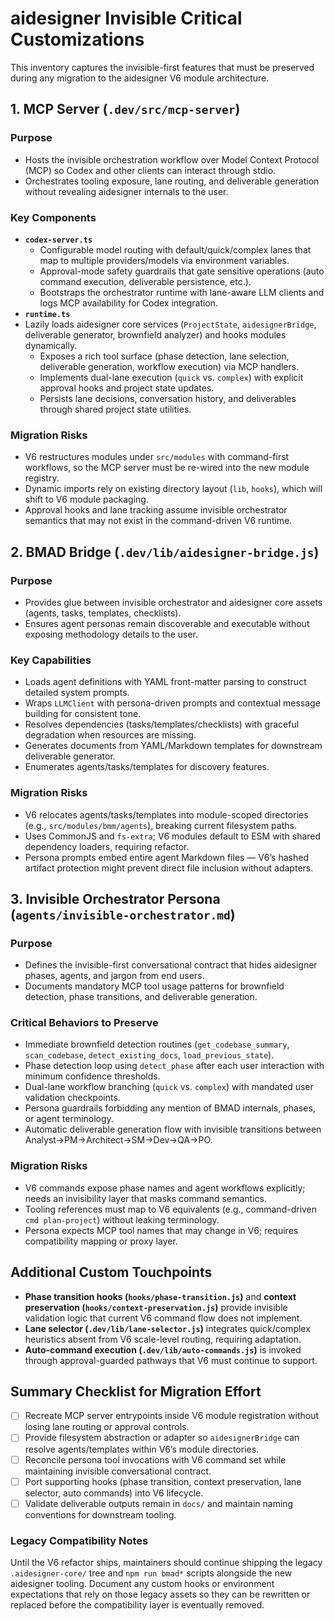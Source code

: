 # aidesigner Invisible Critical Customizations

This inventory captures the invisible-first features that must be preserved during any migration to the aidesigner V6 module architecture.

## 1. MCP Server (`.dev/src/mcp-server`)

### Purpose

- Hosts the invisible orchestration workflow over Model Context Protocol (MCP) so Codex and other clients can interact through stdio.
- Orchestrates tooling exposure, lane routing, and deliverable generation without revealing aidesigner internals to the user.

### Key Components

- **`codex-server.ts`**
  - Configurable model routing with default/quick/complex lanes that map to multiple providers/models via environment variables.
  - Approval-mode safety guardrails that gate sensitive operations (auto command execution, deliverable persistence, etc.).
  - Bootstraps the orchestrator runtime with lane-aware LLM clients and logs MCP availability for Codex integration.
- **`runtime.ts`**
- Lazily loads aidesigner core services (`ProjectState`, `aidesignerBridge`, deliverable generator, brownfield analyzer) and hooks modules dynamically.
  - Exposes a rich tool surface (phase detection, lane selection, deliverable generation, workflow execution) via MCP handlers.
  - Implements dual-lane execution (`quick` vs. `complex`) with explicit approval hooks and project state updates.
  - Persists lane decisions, conversation history, and deliverables through shared project state utilities.

### Migration Risks

- V6 restructures modules under `src/modules` with command-first workflows, so the MCP server must be re-wired into the new module registry.
- Dynamic imports rely on existing directory layout (`lib`, `hooks`), which will shift to V6 module packaging.
- Approval hooks and lane tracking assume invisible orchestrator semantics that may not exist in the command-driven V6 runtime.

## 2. BMAD Bridge (`.dev/lib/aidesigner-bridge.js`)

### Purpose

- Provides glue between invisible orchestrator and aidesigner core assets (agents, tasks, templates, checklists).
- Ensures agent personas remain discoverable and executable without exposing methodology details to the user.

### Key Capabilities

- Loads agent definitions with YAML front-matter parsing to construct detailed system prompts.
- Wraps `LLMClient` with persona-driven prompts and contextual message building for consistent tone.
- Resolves dependencies (tasks/templates/checklists) with graceful degradation when resources are missing.
- Generates documents from YAML/Markdown templates for downstream deliverable generator.
- Enumerates agents/tasks/templates for discovery features.

### Migration Risks

- V6 relocates agents/tasks/templates into module-scoped directories (e.g., `src/modules/bmm/agents`), breaking current filesystem paths.
- Uses CommonJS and `fs-extra`; V6 modules default to ESM with shared dependency loaders, requiring refactor.
- Persona prompts embed entire agent Markdown files — V6’s hashed artifact protection might prevent direct file inclusion without adapters.

## 3. Invisible Orchestrator Persona (`agents/invisible-orchestrator.md`)

### Purpose

- Defines the invisible-first conversational contract that hides aidesigner phases, agents, and jargon from end users.
- Documents mandatory MCP tool usage patterns for brownfield detection, phase transitions, and deliverable generation.

### Critical Behaviors to Preserve

- Immediate brownfield detection routines (`get_codebase_summary`, `scan_codebase`, `detect_existing_docs`, `load_previous_state`).
- Phase detection loop using `detect_phase` after each user interaction with minimum confidence thresholds.
- Dual-lane workflow branching (`quick` vs. `complex`) with mandated user validation checkpoints.
- Persona guardrails forbidding any mention of BMAD internals, phases, or agent terminology.
- Automatic deliverable generation flow with invisible transitions between Analyst→PM→Architect→SM→Dev→QA→PO.

### Migration Risks

- V6 commands expose phase names and agent workflows explicitly; needs an invisibility layer that masks command semantics.
- Tooling references must map to V6 equivalents (e.g., command-driven `cmd plan-project`) without leaking terminology.
- Persona expects MCP tool names that may change in V6; requires compatibility mapping or proxy layer.

## Additional Custom Touchpoints

- **Phase transition hooks (`hooks/phase-transition.js`)** and **context preservation (`hooks/context-preservation.js`)** provide invisible validation logic that current V6 command flow does not implement.
- **Lane selector (`.dev/lib/lane-selector.js`)** integrates quick/complex heuristics absent from V6 scale-level routing, requiring adaptation.
- **Auto-command execution (`.dev/lib/auto-commands.js`)** is invoked through approval-guarded pathways that V6 must continue to support.

## Summary Checklist for Migration Effort

- [ ] Recreate MCP server entrypoints inside V6 module registration without losing lane routing or approval controls.
- [ ] Provide filesystem abstraction or adapter so `aidesignerBridge` can resolve agents/templates within V6’s module directories.
- [ ] Reconcile persona tool invocations with V6 command set while maintaining invisible conversational contract.
- [ ] Port supporting hooks (phase transition, context preservation, lane selector, auto commands) into V6 lifecycle.
- [ ] Validate deliverable outputs remain in `docs/` and maintain naming conventions for downstream tooling.

### Legacy Compatibility Notes

Until the V6 refactor ships, maintainers should continue shipping the legacy `.aidesigner-core/` tree and `npm run bmad*` scripts alongside the new aidesigner tooling. Document any custom hooks or environment expectations that rely on those legacy assets so they can be rewritten or replaced before the compatibility layer is eventually removed.
